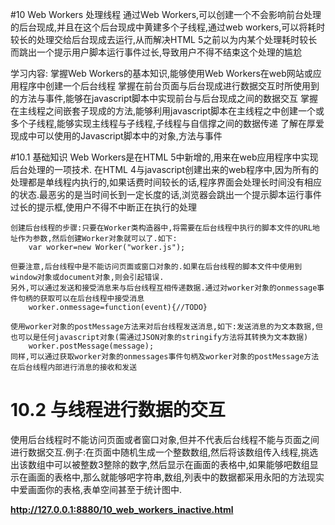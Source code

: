 #10 Web Workers 处理线程
通过Web Workers,可以创建一个不会影响前台处理的后台现成,并且在这个后台现成中黄建多个子线程,通过web workers,可以将耗时较长的处理交给后台现成去运行,从而解决HTML 5之前以为内某个处理耗时较长而跳出一个提示用户脚本运行事件过长,导致用户不得不结束这个处理的尴尬

学习内容:
	掌握Web Workers的基本知识,能够使用Web Workers在web网站或应用程序中创建一个后台线程
	掌握在前台页面与后台现成进行数据交互时所使用到的方法与事件,能够在javascript脚本中实现前台与后台现成之间的数据交互
	掌握在主线程之间嵌套子现成的方法,能够利用javascript脚本在主线程之中创建一个或多个子线程,能够实现主线程与子线程,子线程与自信撑之间的数据传递
	了解在厚爱现成中可以使用的Javascript脚本中的对象,方法与事件

#10.1 基础知识
	Web Workers是在HTML 5中新增的,用来在web应用程序中实现后台处理的一项技术.
	在HTML 4与javascript创建出来的web程序中,因为所有的处理都是单线程内执行的,如果话费时间较长的话,程序界面会处理长时间没有相应的状态.最恶劣的是当时间长到一定长度的话,浏览器会跳出一个提示脚本运行事件过长的提示框,使用户不得不中断正在执行的处理
	
	创建后台线程的步骤:只要在Worker类构造器中,将需要在后台线程中执行的脚本文件的URL地址作为参数,然后创建Worker对象就可以了.如下:
		var worker=new Worker("worker.js");

	但要注意,后台线程中是不能访问页面或窗口对象的.如果在后台线程的脚本文件中使用到window对象或document对象,则会引起错误.
	另外,可以通过发送和接受消息来与后台线程互相传递数据.通过对worker对象的onmessage事件句柄的获取可以在后台线程中接受消息
		worker.onmessage=function(event){//TODO}

	使用worker对象的postMessage方法来对后台线程发送消息,如下:发送消息的为文本数据,但也可以是任何javascript对象(需通过JSON对象的stringify方法将其转换为文本数据)
		worker.postMessage(message);
	同样,可以通过获取worker对象的onmessages事件句柄及worker对象的postMessage方法在后台线程内部进行消息的接收和发送
	

# 10.2 与线程进行数据的交互
使用后台线程时不能访问页面或者窗口对象,但并不代表后台线程不能与页面之间进行数据交互.例子:在页面中随机生成一个整数数组,然后将该数组传入线程,挑选出该数组中可以被整数3整除的数字,然后显示在画面的表格中,如果能够吧数组显示在画面的表格中,那么就能够吧字符串,数组,列表中的数据都采用永阳的方法现实中爱画面你的表格,表单空间甚至于统计图中.

**http://127.0.0.1:8880/10_web_workers_inactive.html**
